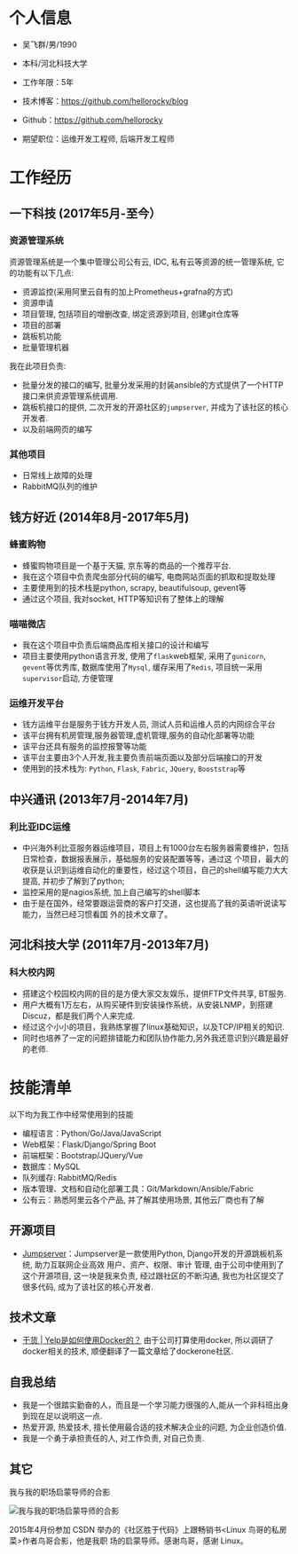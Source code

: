
      
# 个人信息

 - 吴飞群/男/1990 
 - 本科/河北科技大学 
 - 工作年限：5年
 - 技术博客：https://github.com/hellorocky/blog
 - Github：https://github.com/hellorocky

 - 期望职位：运维开发工程师, 后端开发工程师


# 工作经历

## 一下科技 (2017年5月-至今）

### 资源管理系统 

资源管理系统是一个集中管理公司公有云, IDC, 私有云等资源的统一管理系统, 它的功能有以下几点:

* 资源监控(采用阿里云自有的加上Prometheus+grafna的方式)
* 资源申请
* 项目管理, 包括项目的增删改查, 绑定资源到项目, 创建git仓库等
* 项目的部署
* 跳板机功能
* 批量管理机器

我在此项目负责:

* 批量分发的接口的编写, 批量分发采用的封装ansible的方式提供了一个HTTP接口来供资源管理系统调用.
* 跳板机接口的提供, 二次开发的开源社区的`jumpserver`, 并成为了该社区的核心开发者.
* 以及前端网页的编写


### 其他项目

* 日常线上故障的处理
* RabbitMQ队列的维护

  
## 钱方好近 (2014年8月-2017年5月)

### 蜂蜜购物

* 蜂蜜购物项目是一个基于天猫, 京东等的商品的一个推荐平台.
* 我在这个项目中负责爬虫部分代码的编写, 电商网站页面的抓取和提取处理
* 主要使用到的技术栈是python, scrapy, beautifulsoup, gevent等
* 通过这个项目, 我对socket, HTTP等知识有了整体上的理解


### 喵喵微店

* 我在这个项目中负责后端商品库相关接口的设计和编写
* 项目主要使用python语言开发, 使用了`flask`web框架, 采用了`gunicorn`, `gevent`等优秀库, 数据库使用了`Mysql`, 缓存采用了`Redis`, 项目统一采用`supervisor`启动, 方便管理


### 运维开发平台

* 钱方运维平台是服务于钱方开发人员, 测试人员和运维人员的内网综合平台
* 该平台拥有机房管理,服务器管理,虚机管理,服务的自动化部署等功能
* 该平台还具有服务的监控报警等功能
* 该平台主要由3个人开发,我主要负责前端页面以及部分后端接口的开发
* 使用到的技术栈为: `Python`, `Flask`, `Fabric`, `JQuery`, `Booststrap`等

  
## 中兴通讯 (2013年7月-2014年7月)

### 利比亚IDC运维

* 中兴海外利比亚服务器运维项目，项目上有1000台左右服务器需要维护，包括日常检查，数据报表展示，基础服务的安装配置等等，通过这 个项目，最大的收获是认识到运维自动化的重要性，经过这个项目，自己的shell编写能力大大提高, 并初步了解到了python;
* 监控采用的是nagios系统, 加上自己编写的shell脚本
* 由于是在国外，经常要跟运营商的客户打交道，这也提高了我的英语听说读写能力，当然已经习惯看国 外的技术文章了。

## 河北科技大学 (2011年7月-2013年7月)

### 科大校内网

* 搭建这个校园校内网的目的是方便大家交友娱乐，提供FTP文件共享, BT服务.
* 用户大概有1万左右，从购买硬件到安装操作系统，从安装LNMP，到搭建Discuz，都是我们两个人来完成.
* 经过这个小小的项目，我熟练掌握了linux基础知识，以及TCP/IP相关的知识.
* 同时也培养了一定的问题排错能力和团队协作能力,另外我还意识到兴趣是最好的老师.


# 技能清单

以下均为我工作中经常使用到的技能

- 编程语言：Python/Go/Java/JavaScript
- Web框架：Flask/Django/Spring Boot
- 前端框架：Bootstrap/JQuery/Vue
- 数据库：MySQL
- 队列缓存: RabbitMQ/Redis
- 版本管理、文档和自动化部署工具：Git/Markdown/Ansible/Fabric
- 公有云：熟悉阿里云各个产品, 并了解其使用场景, 其他云厂商也有了解
      

## 开源项目

  - [Jumpserver](https://github.com/jumpserver)：Jumpserver是一款使用Python, Django开发的开源跳板机系统, 助力互联网企业高效 用户、资产、权限、审计 管理, 由于公司中使用到了这个开源项目, 这一块是我来负责, 经过跟社区的不断沟通, 我也为社区提交了很多代码, 成为了该社区的核心开发者.
 

## 技术文章

- [干货 | Yelp是如何使用Docker的？](http://dockone.io/article/626) 由于公司打算使用docker, 所以调研了docker相关的技术, 顺便翻译了一篇文章给了dockerone社区.


## 自我总结

* 我是一个很踏实勤奋的人，而且是一个学习能力很强的人,能从一个非科班出身到现在足以说明这一点.
* 热爱开源, 热爱技术, 擅长使用最合适的技术解决企业的问题, 为企业创造价值.
* 我是一个勇于承担责任的人, 对工作负责, 对自己负责. 


## 其它

我与我的职场启蒙导师的合影

![我与我的职场启蒙导师的合影](https://user-images.githubusercontent.com/7486508/34377046-264cf9da-eb2a-11e7-9513-1abf21e02e14.jpg)

2015年4月份参加 CSDN 举办的《社区胜于代码》上跟畅销书<Linux 鸟哥的私房菜>作者鸟哥合影，他是我职 场的启蒙导师。感谢鸟哥，感谢 Linux。


    
    
      
